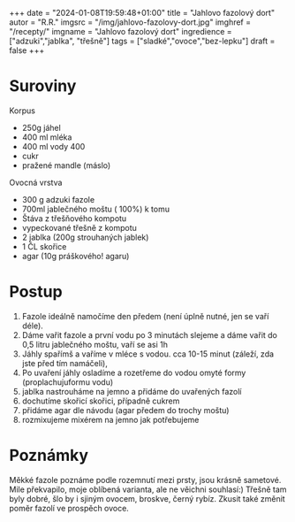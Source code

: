 
+++
date = "2024-01-08T19:59:48+01:00"
title = "Jahlovo fazolový dort"
autor = "R.R."
imgsrc = "/img/jahlovo-fazolovy-dort.jpg"
imghref = "/recepty/"
imgname = "Jahlovo fazolový dort"
ingredience = ["adzuki","jablka", "třešně"]
tags = ["sladké","ovoce","bez-lepku"]
draft = false
+++

# Suroviny
Korpus
- 250g jáhel 
- 400 ml mléka
- 400 ml vody 400 
- cukr
- pražené mandle (máslo)

Ovocná vrstva
- 300 g adzuki fazole 
- 700ml jablečného moštu ( 100%) k tomu 
- Štáva z třešňového kompotu
- vypeckované třešně z kompotu
- 2 jablka (200g strouhaných jablek)
- 1 ČL skořice
- agar (10g práškového! agaru)


# Postup
1.  Fazole ideálně namočíme den předem (není úplně nutné, jen se vaří déle).
2.  Dáme vařit fazole a první vodu po 3 minutách slejeme a dáme vařit do 0,5 litru jablečného moštu, vaří se asi 1h
3.  Jáhly spařímš a vaříme v mléce s vodou. cca 10-15 minut (záleží, zda jste před tím namáčeli),
4.  Po uvaření jáhly osladíme a rozetřeme do vodou omyté formy (proplachujuformu vodu)
5.  jablka nastrouháme na jemno a přidáme do uvařených fazolí
6.  dochutíme skořicí  skořici, případně cukrem
7.  přidáme agar dle návodu (agar předem do trochy moštu)
8.  rozmixujeme mixérem na jemno jak potřebujeme


# Poznámky
Měkké fazole poznáme podle rozemnutí mezi prsty, jsou krásně sametové. Mile překvapilo, moje oblíbená varianta, ale ne věichni souhlasí:)
Třešně tam byly dobré, šlo by i sjiným ovocem, broskve, černý rybíz. Zkusit také změnit poměr fazolí ve prospěch ovoce.

<!--
orinál
Korpus
- 300 g jáhel
- 350 ml rýžového nápoje 
- 350 ml vody 400 
- cukr
- pražené mandle 
Ovocná vrstva
- 250 g adzuki fazole /300
- 0,5 l jablečného moštu (džus 100%) 
- 1 lžíce skořice
- 2 jablka 
- agar
 -->